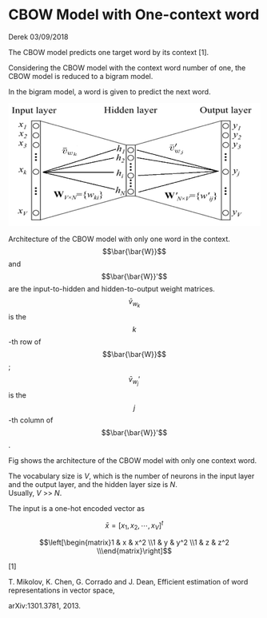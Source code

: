 # CBOW Model with One-context word

Derek 03/09/2018

The CBOW model predicts one target word by its context \[1\].

Considering the CBOW model with the context word number of one, the CBOW model is reduced to a bigram model.

In the bigram model, a word is given to predict the next word.

![](/assets/import.png)

Architecture of the CBOW model with only one word in the context. $$\bar{\bar{W}}$$ and $$\bar{\bar{W}}'$$ are the input-to-hidden and hidden-to-output weight matrices.  
 $$\bar{v}_{w_k}$$ is the $$k$$-th row of $$\bar{\bar{W}}$$ ; $$\bar{v}_{w_j}'$$ is the $$j$$-th column of $$\bar{\bar{W}}'$$.

Fig shows the architecture of the CBOW model with only one context word.

The vocabulary size is _V_, which is the number of neurons in the input layer and the output layer, and the hidden layer size is _N_.  
 Usually, _V_ &gt;&gt; _N_.

The input is a one-hot encoded vector as

$$\bar{x} = [x_1, x_2, \cdots, x_V]^t$$



$$\left[\begin{matrix}1 & x & x^2 \\1 & y & y^2 \\1 & z & z^2 \\\end{matrix}\right]$$





\[1\]

T. Mikolov, K. Chen, G. Corrado and J. Dean, Efficient estimation of word representations in vector space,

arXiv:1301.3781, 2013.

